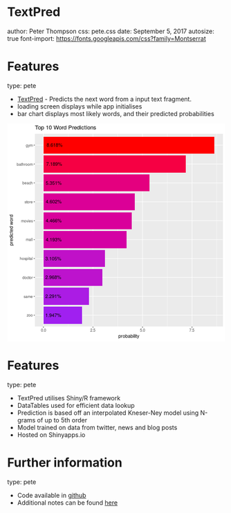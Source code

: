 TextPred
========================================================
author: Peter Thompson
css: pete.css
date: September 5, 2017
autosize: true
font-import: https://fonts.googleapis.com/css?family=Montserrat



Features
========================================================
type: pete

  * [TextPred](https://petethegreat.shinyapps.io/textpred/) - Predicts the next word from a input text fragment.
  * loading screen displays while app initialises
  * bar chart displays most likely words, and their predicted probabilities

<img src="TextPred-figure/plotslide-1.png" title="plot of chunk plotslide" alt="plot of chunk plotslide" style="display: block; margin: auto;" />

Features
========================================================
type: pete

  * TextPred utilises Shiny/R framework
  * DataTables used for efficient data lookup
  * Prediction is based off an interpolated Kneser-Ney model using N-grams of up to 5th order
  * Model trained on data from twitter, news and blog posts
  * Hosted on Shinyapps.io



Further information
==========================================================
type: pete

  
  * Code available in [github](https://github.com/petethegreat/jhu_ds_capstone)
  * Additional notes can be found [here](https://petethegreat.github.io/jhu_ds_capstone/TextPrediction.html)




